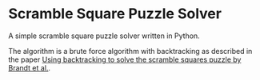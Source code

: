 # Scramble Square Puzzle Solver

A simple scramble square puzzle solver written in Python.

The algorithm is a brute force algorithm with backtracking as described in the paper [Using backtracking to solve the scramble squares puzzle by Brandt et al.](http://citeseerx.ist.psu.edu/viewdoc/download?doi=10.1.1.953.6583&rep=rep1&type=pdf).